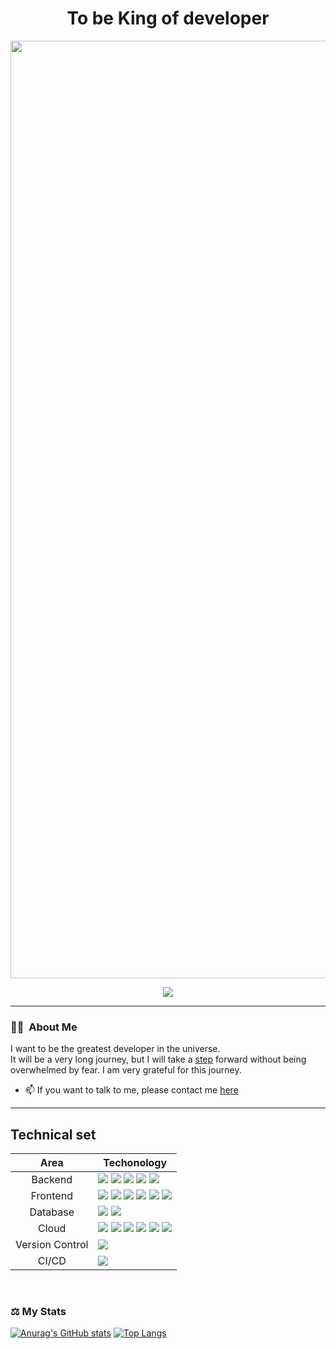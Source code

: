 <div align=center><h1>To be King of developer</h1></div>

<p align="center"><img src="https://postfiles.pstatic.net/MjAyMjA4MTlfODIg/MDAxNjYwODkwMDU2MTAy.1ZFHnlHxa1-QlWeEepmryMF8vrSfYyvTCnxhwwY5eDAg.436MFdxeFrZlgQ-7qSdxmvztxXNLtcNeMi_My4-kHWAg.PNG.cksgurwkd12/logo.png?type=w966" width="1500"/></p>
<p align="center">
<a href="https://blog.naver.com/cksgurwkd12"><img src="https://img.shields.io/badge/-StudyLog-green?style=for-the-badge&logo=Naver&logoColor=white"></a>
</p>


---
### :woman_technologist: &nbsp;About Me
I want to be the greatest developer in the universe.<br>
It will be a very long journey, but I will take a [step](https://github.com/choichanhyeok/A_LearningRecord) forward without being overwhelmed by fear. 
I am very grateful for this journey.

- 📫 If you want to talk to me, please contact me [here](mailto:cksgurwkd12@gmail.com)
---


## Technical set
|<div align="center"> Area </div>| <div align="center"> Techonology </div> |
  | :--- | :---- | 
|<div align="center"> Backend </div> | <img src="https://img.shields.io/badge/jdk-11-E85C33?style=for-the-badge&logo=Java&logoColor=white"> <img src="https://img.shields.io/badge/springboot-2.7.2-6DB33F?style=for-the-badge&logo=springboot&logoColor=white"> <img src="https://img.shields.io/badge/Spring Security-137CBD?style=for-the-badge&logo=Spring Security&logoColor=white"> <img src="https://img.shields.io/badge/gradle-7.4.1-02303A?style=for-the-badge&logo=gradle&logoColor=white"> <img src="https://img.shields.io/badge/-Swagger 2.9.2-%23Clojure?style=for-the-badge&logo=swagger&logoColor=white">| 
|<div align="center"> Frontend </div>| <img src="https://img.shields.io/badge/html5-E34F26?style=for-the-badge&logo=html5&logoColor=white"> <img src="https://img.shields.io/badge/css-1572B6?style=for-the-badge&logo=css3&logoColor=white"> <img src="https://img.shields.io/badge/javascript-F7DF1E?style=for-the-badge&logo=javascript&logoColor=black"> <img src="https://img.shields.io/badge/jquery-0769AD?style=for-the-badge&logo=jquery&logoColor=white">  <img src="https://img.shields.io/badge/bootstrap-7952B3?style=for-the-badge&logo=bootstrap&logoColor=white"> <img src="https://img.shields.io/badge/Bulma-00D1B2?style=for-the-badge&logo=Bulma&logoColor=white">|
| <div align="center"> Database </div> | <img src="https://img.shields.io/badge/mysql-8.0.28-4479A1?style=for-the-badge&logo=mysql&logoColor=white"> <img src="https://img.shields.io/badge/Spring Data JPA-7A1FA2?style=for-the-badge&logo=java&logoColor=white">  |
| <div align="center"> Cloud </div> | <img src="https://img.shields.io/badge/AWS-232F32?style=for-the-badge&logo=Amazon%20AWS&logoColor=white"/> <img src="https://img.shields.io/badge/Amazon S3-569A31?style=for-the-badge&logo=Amazon%20S3&logoColor=white"/> <img src="https://img.shields.io/badge/Amazon EC2-FF9900?style=for-the-badge&logo=Amazon%20EC2&logoColor=white"/> <img src="https://img.shields.io/badge/Amazon RDS-527FFF?style=for-the-badge&logo=Amazon%20RDS&logoColor=white"/>  <img src="https://img.shields.io/badge/Amazon Route53-FF9900?style=for-the-badge&logoColor=white"/> <img src="https://img.shields.io/badge/Amazon Cloudfront-F05032?style=for-the-badge&logoColor=white"/>|
| <div align="center"> Version Control </div> | <img src="https://img.shields.io/badge/Git-F05032?style=for-the-badge&logo=Git&logoColor=white"/>|
| <div align="center"> CI/CD </div> | <img src="https://img.shields.io/badge/GitHub Actions-2088FF?style=for-the-badge&logo=GitHub Actions&logoColor=white">|

<br>

### ⚖ My Stats
<div>

[![Anurag's GitHub stats](https://github-readme-stats.vercel.app/api?username=choichanhyeok&theme=dark&show_icons=true)](https://github.com/anuraghazra/github-readme-stats) [![Top Langs](https://github-readme-stats.vercel.app/api/top-langs/?username=choichanhyeok&layout=compact&theme=dark)](https://github.com/anuraghazra/github-readme-stats)
</div>
